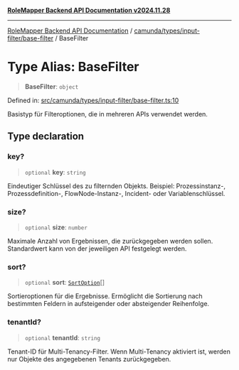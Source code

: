 [**RoleMapper Backend API Documentation v2024.11.28**](../../../../../README.md)

***

[RoleMapper Backend API Documentation](../../../../../modules.md) / [camunda/types/input-filter/base-filter](../README.md) / BaseFilter

# Type Alias: BaseFilter

> **BaseFilter**: `object`

Defined in: [src/camunda/types/input-filter/base-filter.ts:10](https://github.com/FlowCraft-AG/RoleMapper/blob/536244048d4b335d6a9047c5d05cfa1a8bc97efb/backend/src/camunda/types/input-filter/base-filter.ts#L10)

Basistyp für Filteroptionen, die in mehreren APIs verwendet werden.

## Type declaration

### key?

> `optional` **key**: `string`

Eindeutiger Schlüssel des zu filternden Objekts.
Beispiel: Prozessinstanz-, Prozessdefinition-, FlowNode-Instanz-, Incident- oder Variablenschlüssel.

### size?

> `optional` **size**: `number`

Maximale Anzahl von Ergebnissen, die zurückgegeben werden sollen.
Standardwert kann von der jeweiligen API festgelegt werden.

### sort?

> `optional` **sort**: [`SortOption`](SortOption.md)[]

Sortieroptionen für die Ergebnisse.
Ermöglicht die Sortierung nach bestimmten Feldern in aufsteigender oder absteigender Reihenfolge.

### tenantId?

> `optional` **tenantId**: `string`

Tenant-ID für Multi-Tenancy-Filter.
Wenn Multi-Tenancy aktiviert ist, werden nur Objekte des angegebenen Tenants zurückgegeben.
